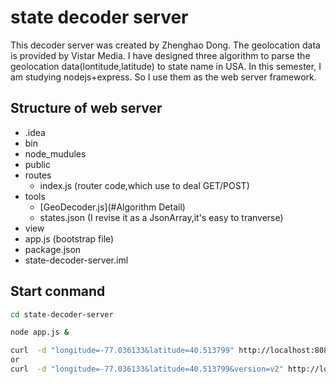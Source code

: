 # state decoder server
This decoder server was created by Zhenghao Dong. The geolocation data is provided by Vistar Media.
I have designed three algorithm to parse the geolocation data(lontitude,latitude) to state name in USA.
In this semester, I am studying nodejs+express. So I use them as the web server framework.

## Structure of web server
- .idea
- bin
- node_mudules
- public
- routes
  - index.js (router code,which use to deal GET/POST)
- tools
  - [GeoDecoder.js](#Algorithm Detail) 
  - states.json (I revise it as a JsonArray,it's easy to tranverse)
- view
- app.js (bootstrap file)
- package.json
- state-decoder-server.iml

## Start conmand
```sh
cd state-decoder-server
```
```sh
node app.js &
```
```sh
curl  -d "longitude=-77.036133&latitude=40.513799" http://localhost:8080/  (use ray algorithm)
or
curl  -d "longitude=-77.036133&latitude=40.513799&version=v2" http://localhost:8080/ (use winding number algorithm)
